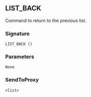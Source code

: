 ## LIST\_BACK

Command to return to the previous list.


### Signature

`LIST_BACK ()`

### Parameters

`None`


### SendToProxy

`<list>`